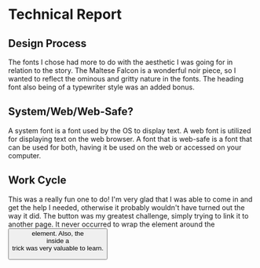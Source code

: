 # Technical Report
## Design Process
The fonts I chose had more to do with the aesthetic I was going for in relation to the story. The Maltese Falcon is a wonderful noir piece, so I wanted to reflect the ominous and gritty nature in the fonts. The heading font also being of a typewriter style was an added bonus.
## System/Web/Web-Safe?
A system font is a font used by the OS to display text. A web font is utilized for displaying text on the web browser. A font that is web-safe is a font that can be used for both, having it be used on the web or accessed on your computer.
## Work Cycle
This was a really fun one to do! I'm very glad that I was able to come in and get the help I needed, otherwise it probably wouldn't have turned out the way it did. The button was my greatest challenge, simply trying to link it to another page. It never occurred to wrap the <a> element around the <button> element. Also, the <div> inside a <div> trick was very valuable to learn.
